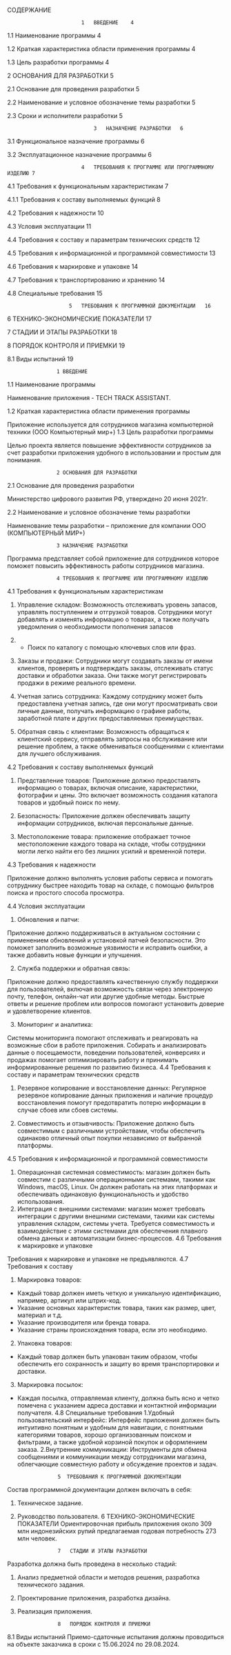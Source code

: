 СОДЕРЖАНИЕ

							1	ВВЕДЕНИЕ	4

1.1	Наименование программы	4

1.2	Краткая характеристика области применения программы	4

1.3	Цель разработки программы	4

2	ОСНОВАНИЯ ДЛЯ РАЗРАБОТКИ	5

2.1	Основание для проведения разработки	5

2.2	Наименование и условное обозначение темы разработки	5

2.3	Сроки и исполнители разработки	5

					
     							3	НАЗНАЧЕНИЕ РАЗРАБОТКИ	6

3.1	Функциональное назначение программы	6


3.2	Эксплуатационное назначение программы	6

							4	ТРЕБОВАНИЯ К ПРОГРАММЕ ИЛИ ПРОГРАММНОМУ ИЗДЕЛИЮ	7

4.1	Требования к функциональным характеристикам	7

4.1.1 Требования к составу выполняемых функций	8

4.2	Требования к надежности	10

4.3	Условия эксплуатации	11

4.4	Требования к составу и параметрам технических средств	12

4.5	Требования к информационной и программной совместимости	13

4.6	Требования к маркировке и упаковке	14

4.7	Требования к транспортированию и хранению	14

4.8	Специальные требования	15

					
     
     					5	ТРЕБОВАНИЯ К ПРОГРАММНОЙ ДОКУМЕНТАЦИИ	16

6	ТЕХНИКО-ЭКОНОМИЧЕСКИЕ ПОКАЗАТЕЛИ	17

7	СТАДИИ И ЭТАПЫ РАЗРАБОТКИ	18

8	ПОРЯДОК КОНТРОЛЯ И ПРИЕМКИ	19

8.1	Виды испытаний	19

					1 ВВЕДЕНИЕ

1.1	Наименование программы

Наименование  приложения -  TECH TRACK ASSISTANT.

1.2	Краткая характеристика области применения программы


Приложение используется для сотрудников магазина компьютерной техники (ООО Компьютерный мир+)
1.3	Цель разработки программы 

Целью проекта является повышение эффективности сотрудников за счет разработки приложения удобного в использовании и простым для понимания.


					2 ОСНОВАНИЯ ДЛЯ РАЗРАБОТКИ

2.1 Основание для проведения разработки

Министерство цифрового развития РФ, утверждено 20 июня 2021г.

2.2 Наименование и условное обозначение темы разработки

Наименование темы разработки – приложение для компании ООО (КОМПЬЮТЕРНЫЙ МИР+)





					3 НАЗНАЧЕНИЕ РАЗРАБОТКИ

Программа представляет собой приложение для сотрудников которое поможет повысить  эффективность работы сотрудников магазина.

					4 ТРЕБОВАНИЯ К ПРОГРАММЕ ИЛИ ПРОГРАММНОМУ ИЗДЕЛИЮ

4.1 Требования к функциональным характеристикам


1. Управление складом: Возможность отслеживать уровень запасов, управлять поступлением и отгрузкой товаров. Сотрудники могут добавлять и изменять информацию о товарах, а также получать уведомления о необходимости пополнения запасов

2. - Поиск по каталогу с помощью ключевых слов или фраз. 


3. Заказы и продажи: Сотрудники могут создавать заказы от имени клиентов, проверять и подтверждать заказы, отслеживать статус доставки и обработки заказа. Они также могут регистрировать продажи в режиме реального времени.

4. Учетная запись сотрудника: Каждому сотруднику может быть предоставлена учетная запись, где они могут просматривать свои личные данные, получать информацию о графике работы, заработной плате и других предоставляемых преимуществах. 

5. Обратная связь с клиентами: Возможность обращаться к клиентский сервису, отправлять запросы на обслуживание или решение проблем, а также обмениваться сообщениями с клиентами для лучшего обслуживания.

4.2 Требования к составу выполняемых функций

1. Представление товаров: Приложение должно предоставлять информацию о товарах, включая описание, характеристики, фотографии и цены. Это включает возможность создания каталога товаров и удобный поиск по нему. 

3. Безопасность: Приложение должен обеспечивать защиту информации сотрудников, включая персональные данные.

3. Местоположение товара: приложение отображает точное местоположение каждого товара на складе, чтобы сотрудники могли легко найти его без лишних усилий и временной потери.

4.3	 Требования к надежности

Приложение должно выполнять условия работы сервиса и помогать сотруднику быстрее находить товар на складе, с помощью фильтров поиска и простого способа просмотра.

4.4	 Условия эксплуатации

1.  Обновления и патчи: 

Приложение должно поддерживаться в актуальном состоянии с применением обновлений и установкой патчей безопасности. Это поможет заполнить возможные уязвимости и исправить ошибки, а также добавить новые функции и улучшения.

2. Служба поддержки и обратная связь:

Приложение должно предоставлять качественную службу поддержки для пользователей, включая возможность связи через электронную почту, телефон, онлайн-чат или другие удобные методы. Быстрые ответы и решение проблем или вопросов 
помогают установить доверие и удовлетворение клиентов. 

3. Мониторинг и аналитика: 

Системы мониторинга помогают отслеживать и реагировать на возможные сбои в работе приложения. Собирать и анализировать данные о посещаемости, поведении пользователей, конверсиях и продажах помогает оптимизировать работу и принимать информированные решения по развитию бизнеса.
4.4 Требования к составу и параметрам технических средств

1. Резервное копирование и восстановление данных: 
Регулярное резервное копирование данных приложения и наличие процедур восстановления помогут предотвратить потерю информации в случае сбоев или сбоев системы.

2. Совместимость и отзывчивость:
Приложение должно быть совместимым с различными устройствами, чтобы обеспечить одинаково отличный опыт покупки независимо от выбранной платформы.

4.5	Требования к информационной и программной совместимости
  1. Операционная системная совместимость: магазин должен быть совместим с различными операционными системами, такими как Windows, macOS, Linux. Он должен работать на этих платформах и обеспечивать одинаковую функциональность и     удобство использования. 
  2. Интеграция с внешними системами: магазин может требовать интеграции с другими внешними системами, такими как системы управления складом, системы учета. Требуется совместимость и взаимодействие с этими системами для обеспечения плавного обмена данных и автоматизации бизнес-процессов. 
  4.6	Требования к маркировке и упаковке

Требования к маркировке и упаковке не предъявляются.
  4.7	 Требования к составу
  1. Маркировка товаров: 
  - Каждый товар должен иметь четкую и уникальную идентификацию, например, артикул или штрих-код. 
  - Указание основных характеристик товара, таких как размер, цвет, материал и т.д. 
  - Указание производителя или бренда товара. 
  - Указание страны происхождения товара, если это необходимо.
  2. Упаковка товаров: 
  - Каждый товар должен быть упакован таким образом, чтобы обеспечить его сохранность и защиту во время транспортировки и доставки. 
  3. Маркировка посылок:
  - Каждая посылка, отправляемая клиенту, должна быть ясно и четко помечена с указанием адреса доставки и контактной информации получателя.
  4.8	 Специальные требования
  1.Удобный пользовательский интерфейс: Интерфейс приложения должен быть интуитивно понятным и удобным для навигации, с понятными категориями товаров, хорошо организованным поиском и фильтрами, а также удобной корзиной покупок и оформлением заказа.
  2.Внутренние коммуникации: Инструменты для обмена сообщениями и коммуникации между сотрудниками магазина, облегчающие совместную работу и обсуждение проектов и задач.
  
 					 5	ТРЕБОВАНИЯ К ПРОГРАММНОЙ ДОКУМЕНТАЦИИ

Состав программной документации должен включать в себя:
1. Техническое задание.
2. Руководство пользователя.
					6	ТЕХНИКО-ЭКОНОМИЧЕСКИЕ ПОКАЗАТЕЛИ
Ориентировочная прибыль приложения около 309 млн индонезийских рупий предлагаемая годовая потребность 273 млн человек.

					7	СТАДИИ И ЭТАПЫ РАЗРАБОТКИ
Разработка должна быть проведена в несколько стадий: 
1. Анализ предметной области и методов решения, разработка технического задания.
2. Проектирование приложения, разработка дизайна.
3. Реализация приложения.

					8	ПОРЯДОК КОНТРОЛЯ И ПРИЕМКИ
8.1 Виды испытаний
Приемо-сдаточные испытания должны проводиться на объекте заказчика в сроки с 15.06.2024 по 29.08.2024. 
